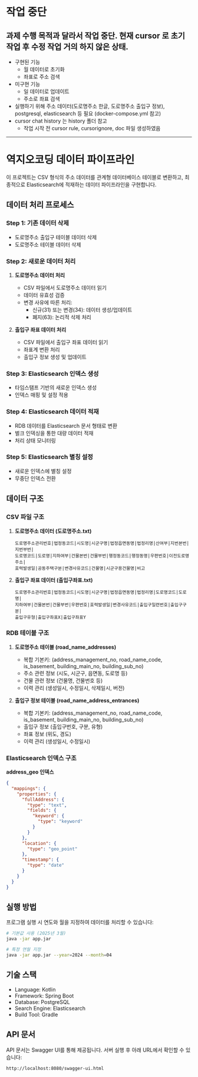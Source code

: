 # 작업 중단
## 과제 수행 목적과 달라서 작업 중단. 현재 cursor 로 초기 작업 후 수정 작업 거의 하지 않은 상태.
- 구현된 기능
  - 월 데이터로 초기화
  - 좌표로 주소 검색
- 미구현 기능
  - 일 데이터로 업데이트
  - 주소로 좌표 검색
- 실행하기 위해 주소 데이터(도로명주소 한글, 도로명주소 출입구 정보), postgresql, elasticsearch 등 필요 (docker-compose.yml 참고)
- cursor chat history 는 history 폴더 참고
  - 작업 시작 전 cursor rule, cursorignore, doc 파일 생성하였음

---

# 역지오코딩 데이터 파이프라인

이 프로젝트는 CSV 형식의 주소 데이터를 관계형 데이터베이스 테이블로 변환하고, 최종적으로 Elasticsearch에 적재하는 데이터 파이프라인을 구현합니다.

## 데이터 처리 프로세스

### Step 1: 기존 데이터 삭제
- 도로명주소 출입구 테이블 데이터 삭제
- 도로명주소 테이블 데이터 삭제

### Step 2: 새로운 데이터 처리
1. **도로명주소 데이터 처리**
   - CSV 파일에서 도로명주소 데이터 읽기
   - 데이터 유효성 검증
   - 변경 사유에 따른 처리:
     - 신규(31) 또는 변경(34): 데이터 생성/업데이트
     - 폐지(63): 논리적 삭제 처리

2. **출입구 좌표 데이터 처리**
   - CSV 파일에서 출입구 좌표 데이터 읽기
   - 좌표계 변환 처리
   - 출입구 정보 생성 및 업데이트

### Step 3: Elasticsearch 인덱스 생성
- 타임스탬프 기반의 새로운 인덱스 생성
- 인덱스 매핑 및 설정 적용

### Step 4: Elasticsearch 데이터 적재
- RDB 데이터를 Elasticsearch 문서 형태로 변환
- 벌크 인덱싱을 통한 대량 데이터 적재
- 처리 상태 모니터링

### Step 5: Elasticsearch 별칭 설정
- 새로운 인덱스에 별칭 설정
- 무중단 인덱스 전환

## 데이터 구조

### CSV 파일 구조

1. **도로명주소 데이터 (도로명주소.txt)**
   ```
   도로명주소관리번호|법정동코드|시도명|시군구명|법정읍면동명|법정리명|산여부|지번본번|지번부번|
   도로명코드|도로명|지하여부|건물본번|건물부번|행정동코드|행정동명|우편번호|이전도로명주소|
   효력발생일|공동주택구분|변경사유코드|건물명|시군구용건물명|비고
   ```

2. **출입구 좌표 데이터 (출입구좌표.txt)**
   ```
   도로명주소관리번호|법정동코드|시도명|시군구명|법정읍면동명|법정리명|도로명코드|도로명|
   지하여부|건물본번|건물부번|우편번호|효력발생일|변경사유코드|출입구일련번호|출입구구분|
   출입구유형|출입구좌표X|출입구좌표Y
   ```

### RDB 테이블 구조

1. **도로명주소 테이블 (road_name_addresses)**
   - 복합 기본키: (address_management_no, road_name_code, is_basement, building_main_no, building_sub_no)
   - 주소 관련 정보 (시도, 시군구, 읍면동, 도로명 등)
   - 건물 관련 정보 (건물명, 건물번호 등)
   - 이력 관리 (생성일시, 수정일시, 삭제일시, 버전)

2. **출입구 정보 테이블 (road_name_address_entrances)**
   - 복합 기본키: (address_management_no, road_name_code, is_basement, building_main_no, building_sub_no)
   - 출입구 정보 (출입구번호, 구분, 유형)
   - 좌표 정보 (위도, 경도)
   - 이력 관리 (생성일시, 수정일시)

### Elasticsearch 인덱스 구조

**address_geo 인덱스**
```json
{
  "mappings": {
    "properties": {
      "fullAddress": {
        "type": "text",
        "fields": {
          "keyword": {
            "type": "keyword"
          }
        }
      },
      "location": {
        "type": "geo_point"
      },
      "timestamp": {
        "type": "date"
      }
    }
  }
}
```

## 실행 방법

프로그램 실행 시 연도와 월을 지정하여 데이터를 처리할 수 있습니다:

```bash
# 기본값 사용 (2025년 3월)
java -jar app.jar

# 특정 연월 지정
java -jar app.jar --year=2024 --month=04
```

## 기술 스택

- Language: Kotlin
- Framework: Spring Boot
- Database: PostgreSQL
- Search Engine: Elasticsearch
- Build Tool: Gradle

## API 문서

API 문서는 Swagger UI를 통해 제공됩니다. 서버 실행 후 아래 URL에서 확인할 수 있습니다:
```
http://localhost:8080/swagger-ui.html
```